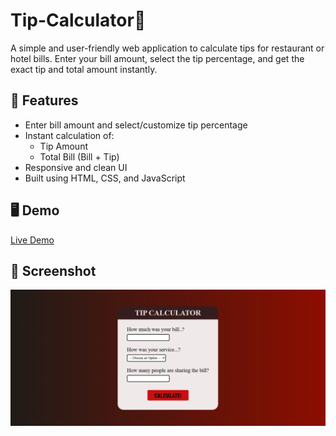 # Tip-Calculator💸

A simple and user-friendly web application to calculate tips for restaurant or hotel bills. 
Enter your bill amount, select the tip percentage, and get the exact tip and total amount instantly.

## 🚀 Features

- Enter bill amount and select/customize tip percentage
- Instant calculation of:
  - Tip Amount
  - Total Bill (Bill + Tip)
- Responsive and clean UI
- Built using HTML, CSS, and JavaScript

## 🖥️ Demo

[Live Demo](https://hotel-tip-calculator.vercel.app/) 

## 📸 Screenshot

<!-- If available, include a screenshot -->
![Tip Calculator Screenshot](./screenshot.png)
